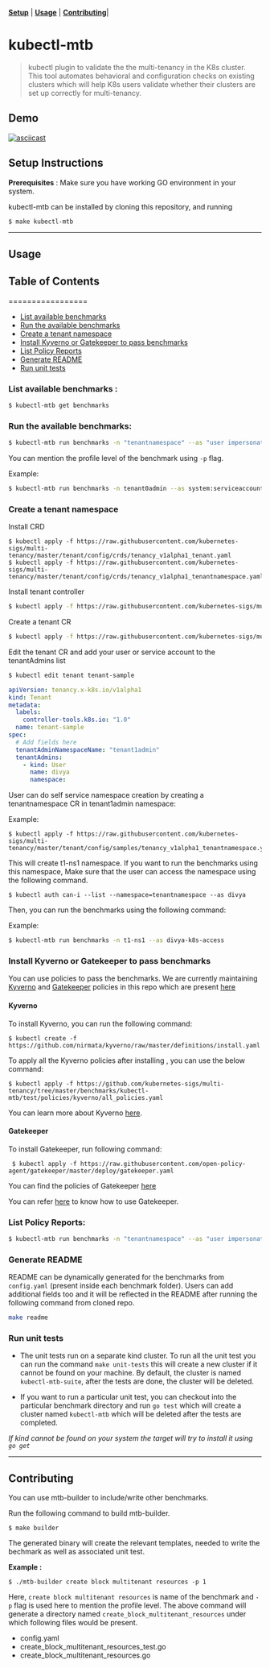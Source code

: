 **[Setup](#setup-instructions)** |
**[Usage](#usage)** |
**[Contributing](#contributing)**|

# kubectl-mtb
> kubectl plugin to validate the the multi-tenancy in the K8s cluster.
> This tool automates behavioral and configuration checks on existing clusters which will help K8s users validate whether their
clusters are set up correctly for multi-tenancy.

## Demo
[![asciicast](https://asciinema.org/a/YHqiNLWhpy596myFUCdghetwL.svg)](https://asciinema.org/a/YHqiNLWhpy596myFUCdghetwL)

## Setup Instructions

**Prerequisites** : Make sure you have working GO environment in your system.

kubectl-mtb can be installed by cloning this repository, and running

```bash 
$ make kubectl-mtb
```
<hr>

## Usage

## Table of Contents
=================
* [List available benchmarks](#list-available-benchmarks)
* [Run the available benchmarks](#run-the-available-benchmarks)
* [Create a tenant namespace](#create-a-tenant-namespace)
* [Install Kyverno or Gatekeeper to pass benchmarks](#install-kyverno-or-gatekeeper-to-pass-benchmarks)
* [List Policy Reports](#list-policy-reports)
* [Generate README](#generate-readme)
* [Run unit tests](#run-unit-tests)

### List available benchmarks :

```bash
$ kubectl-mtb get benchmarks
```

### Run the available benchmarks:

```bash
$ kubectl-mtb run benchmarks -n "tenantnamespace" --as "user impersonation"
```
You can mention the profile level of the  benchmark using `-p` flag. 

Example: 

```bash
$ kubectl-mtb run benchmarks -n tenant0admin --as system:serviceaccount:tenant0admin:t0-admin0
```

### Create a tenant namespace

Install CRD 

```
$ kubectl apply -f https://raw.githubusercontent.com/kubernetes-sigs/multi-tenancy/master/tenant/config/crds/tenancy_v1alpha1_tenant.yaml
$ kubectl apply -f https://raw.githubusercontent.com/kubernetes-sigs/multi-tenancy/master/tenant/config/crds/tenancy_v1alpha1_tenantnamespace.yaml
```

Install tenant controller 

```bash
$ kubectl apply -f https://raw.githubusercontent.com/kubernetes-sigs/multi-tenancy/master/tenant/config/manager/all_in_one.yaml
```
Create a tenant CR 

```bash
$ kubectl apply -f https://raw.githubusercontent.com/kubernetes-sigs/multi-tenancy/master/tenant/config/samples/tenancy_v1alpha1_tenant.yaml
```

Edit the tenant CR and add your user or service account to the tenantAdmins list

```bash
$ kubectl edit tenant tenant-sample
```

```yaml
apiVersion: tenancy.x-k8s.io/v1alpha1
kind: Tenant
metadata:
  labels:
    controller-tools.k8s.io: "1.0"
  name: tenant-sample
spec:
  # Add fields here
  tenantAdminNamespaceName: "tenant1admin"
  tenantAdmins:
    - kind: User
      name: divya
      namespace: 
```
User can do self service namespace creation by creating a tenantnamespace CR in tenant1admin namespace:

Example:

```
$ kubectl apply -f https://raw.githubusercontent.com/kubernetes-sigs/multi-tenancy/master/tenant/config/samples/tenancy_v1alpha1_tenantnamespace.yaml
```
This will create t1-ns1 namespace. If you want to run the benchmarks using this namespace, Make sure that the user can access the namespace using the following command. 

```
$ kubectl auth can-i --list --namespace=tenantnamespace --as divya
```

Then, you can run the benchmarks using the following command: 

Example:

```bash
$ kubectl-mtb run benchmarks -n t1-ns1 --as divya-k8s-access
```

### Install Kyverno or Gatekeeper to pass benchmarks

You can use policies to pass the benchmarks. We are currently maintaining [Kyverno](https://github.com/nirmata/kyverno) and [Gatekeeper](https://github.com/open-policy-agent/gatekeeper) policies in this repo which are present [here](https://github.com/kubernetes-sigs/multi-tenancy/tree/master/benchmarks/kubectl-mtb/test/policies)

#### Kyverno

To install Kyverno, you can run the following command:

```
$ kubectl create -f https://github.com/nirmata/kyverno/raw/master/definitions/install.yaml
```
To apply all the Kyverno policies after installing , you can use the below command:

```
$ kubectl apply -f https://github.com/kubernetes-sigs/multi-tenancy/tree/master/benchmarks/kubectl-mtb/test/policies/kyverno/all_policies.yaml
```
You can learn more about Kyverno [here](https://github.com/nirmata/kyverno#quick-start).

#### Gatekeeper

To install Gatekeeper, run following command:

```
 $ kubectl apply -f https://raw.githubusercontent.com/open-policy-agent/gatekeeper/master/deploy/gatekeeper.yaml
```
You can find the policies of Gatekeeper [here](https://github.com/kubernetes-sigs/multi-tenancy/tree/master/benchmarks/kubectl-mtb/test/policies/gatekeeper/)

You can refer [here](https://github.com/open-policy-agent/gatekeeper#how-to-use-gatekeeper) to know how to use Gatekeeper. 


### List Policy Reports:

```bash
$ kubectl-mtb run benchmarks -n "tenantnamespace" --as "user impersonation" -o policyreport
``` 

### Generate README

README can be dynamically generated for the benchmarks from `config.yaml` (present inside each benchmark folder).
Users can add additional fields too and it will be reflected in the README after running the following command from cloned
repo. 

```bash
make readme
```

### Run unit tests

- The unit tests run on a separate kind cluster. To run all the unit test you can run the command `make unit-tests` this will create a new cluster if it cannot be found on your machine. By default, the cluster is named `kubectl-mtb-suite`, after the tests are done, the cluster will be deleted. 

- If you want to run a particular unit test, you can checkout into the particular benchmark directory and run `go test` which will create a cluster named `kubectl-mtb` which will be deleted after the tests are completed. 


*If kind cannot be found on your system the target will try to install it using `go get`*

<hr>
 
## Contributing

You can use mtb-builder to include/write other benchmarks.

Run the following command to build mtb-builder. 

```
$ make builder
```
The generated binary will create the relevant templates, needed to write the bechmark as well as associated unit test.

**Example :**

```
$ ./mtb-builder create block multitenant resources -p 1
```
Here,  `create block multitenant resources` is name of the benchmark and `-p` flag is used here to mention the profile level. The above command will generate a directory named `create_block_multitenant_resources` under which following files would be present.

- config.yaml
- create_block_multitenant_resources_test.go
- create_block_multitenant_resources.go